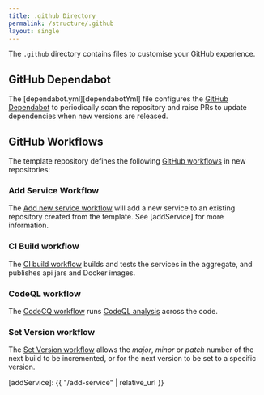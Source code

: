 ```yaml
---
title: .github Directory
permalink: /structure/.github
layout: single
---
```


The `.github` directory contains files to customise your GitHub experience.

## GitHub Dependabot 

The [dependabot.yml][dependabotYml] file configures the [GitHub Dependabot][ghDepBot] to periodically 
scan the repository and raise PRs to update dependencies when new versions are released.

## GitHub Workflows

The template repository defines the following [GitHub workflows][ghWfs] in new repositories:

### Add Service Workflow

The [Add new service workflow][addServiceWf] will add a new service to an existing repository created from the template.
See [addService] for more information.

### CI Build workflow

The [CI build workflow][buildWf] builds and tests the services in the aggregate, 
and publishes api jars and Docker images.

### CodeQL workflow

The [CodeCQ workflow][codeQlWf] runs [CodeQL analysis][codeQL] across the code.

### Set Version workflow 

The [Set Version workflow][setVerWf] allows the _major_, _minor_ or _patch_ number of the next build to be incremented,
or for the next version to be set to a specific version.


[ghWfs]: https://docs.github.com/en/actions/using-workflows
[addServiceWf]: https://github.com/creek-service/aggregate-template/blob/main/.github/workflows/add-service.yml
[buildWf]: https://github.com/creek-service/aggregate-template/blob/main/.github/workflows/build.yml
[codeQlWf]: https://github.com/creek-service/aggregate-template/blob/main/.github/workflows/codeql.yml
[setVerWf]: https://github.com/creek-service/aggregate-template/blob/main/.github/workflows/version.yml
[ghDepBot]: https://github.com/dependabot
[codeQL]: https://codeql.github.com/
[addService]: {{ "/add-service" | relative_url }}